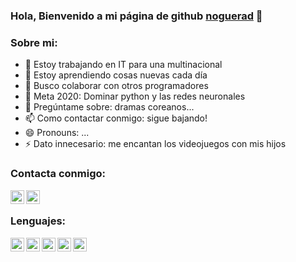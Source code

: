 ### Hola, Bienvenido a mi página de github [noguerad] 👋


### Sobre mi:
- 🔭 Estoy trabajando en IT para una multinacional
- 🌱 Estoy aprendiendo cosas nuevas cada día
- 👯 Busco colaborar con otros programadores
- 🤔 Meta 2020: Dominar python y las redes neuronales
- 💬 Pregúntame sobre: dramas coreanos...
- 📫 Como contactar conmigo: sigue bajando!
- 😄 Pronouns: ...
- ⚡ Dato innecesario: me encantan los videojuegos con mis hijos

### Contacta conmigo:

[<img align="left" alt="email" width="22px" src="https://cdn.jsdelivr.net/npm/simple-icons@5.20.0/icons/gmail.svg" />][email]
[<img align="left" alt="email" width="22px" src="https://cdn.jsdelivr.net/npm/simple-icons@5.20.0/icons/linkedin.svg" />][linkedin]

<br />

### Lenguajes:
<img align="left" alt="email" width="22px" src="https://cdn.jsdelivr.net/npm/simple-icons@5.20.0/icons/gnubash.svg" />
<img align="left" alt="email" width="22px" src="https://cdn.jsdelivr.net/npm/simple-icons@5.20.0/icons/python.svg" />
<img align="left" alt="email" width="22px" src="https://cdn.jsdelivr.net/npm/simple-icons@5.20.0/icons/html5.svg" />
<img align="left" alt="email" width="22px" src="https://cdn.jsdelivr.net/npm/simple-icons@5.20.0/icons/css3.svg" />
<img align="left" alt="email" width="22px" src="https://cdn.jsdelivr.net/npm/simple-icons@5.20.0/icons/javascript.svg" />
<br />

[noguerad]: https://www.noguerad.es
[email]: mailto:contacta@noguerad.es
[linkedin]: https://www.linkedin.com/in/david-noguera-361a87ba/
